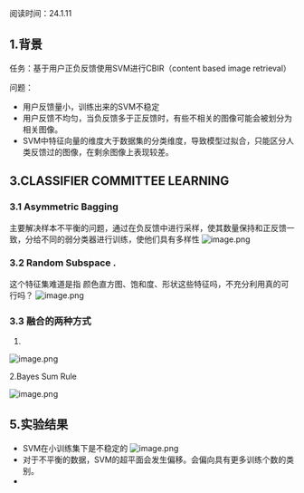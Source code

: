 
阅读时间：24.1.11

## 1.背景
任务：基于用户正负反馈使用SVM进行CBIR（content based image retrieval）

问题：
+  用户反馈量小，训练出来的SVM不稳定
+ 用户反馈不均匀，当负反馈多于正反馈时，有些不相关的图像可能会被划分为相关图像。
+ SVM中特征向量的维度大于数据集的分类维度，导致模型过拟合，只能区分人类反馈过的图像，在剩余图像上表现较差。

## 3.CLASSIFIER COMMITTEE LEARNING 
### 3.1 Asymmetric Bagging 
主要解决样本不平衡的问题，通过在负反馈中进行采样，使其数量保持和正反馈一致，分给不同的弱分类器进行训练，使他们具有多样性
![image.png](https://cdn.jsdelivr.net/gh/Thomas333333/MyPostImage/Images/20240111163653.png)

### 3.2 Random Subspace .
这个特征集难道是指 颜色直方图、饱和度、形状这些特征吗，不充分利用真的可行吗？
![image.png](https://cdn.jsdelivr.net/gh/Thomas333333/MyPostImage/Images/20240111173509.png)

### 3.3 融合的两种方式
1.
![image.png](https://cdn.jsdelivr.net/gh/Thomas333333/MyPostImage/Images/20240111173728.png)

2.Bayes Sum Rule 

![image.png](https://cdn.jsdelivr.net/gh/Thomas333333/MyPostImage/Images/20240111173750.png)


## 5.实验结果
+ SVM在小训练集下是不稳定的
![image.png](https://cdn.jsdelivr.net/gh/Thomas333333/MyPostImage/Images/20240111174035.png)
+ 对于不平衡的数据，SVM的超平面会发生偏移。会偏向具有更多训练个数的类别。
+ 